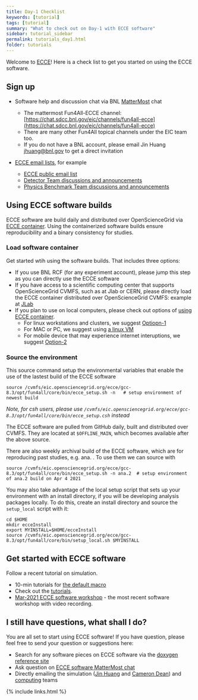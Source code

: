 ```yaml
---
title: Day-1 Checklist
keywords: [tutorial]
tags: [tutorial]
summary: "What to check out on Day-1 with ECCE software"
sidebar: tutorial_sidebar
permalink: tutorials_day1.html
folder: tutorials
---
```

 

Welcome to [ECCE](https://www.ecce-eic.org/)! Here is a check list to get you started on using the ECCE software.

## Sign up

* Software help and discussion chat via BNL [MatterMost](https://mattermost.com/download/) chat
  - The mattermost Fun4All-ECCE channel: [https://chat.sdcc.bnl.gov/eic/channels/fun4all-ecce](https://chat.sdcc.bnl.gov/eic/channels/fun4all-ecce)
  - There are many other Fun4All topical channels under the EIC team too. 
  - If you do not have a BNL account, please email Jin Huang jhuang@bnl.gov to get a direct invitation

* [ECCE email lists](https://www.ecce-eic.org/contact), for example
  - [ECCE public email list](https://lists.bnl.gov/mailman/listinfo/ecce-eic-public-l)
  - [Detector Team discussions and announcements](https://lists.bnl.gov/mailman/listinfo/ecce-eic-det-l)
  - [Physics Benchmark Team discussions and announcements](https://lists.bnl.gov/mailman/listinfo/ecce-eic-phys-l)

## Using ECCE software builds

ECCE software are build daily and distributed over OpenScienceGrid via [ECCE container](https://github.com/ECCE-EIC/Singularity). Using the containerized software builds ensure reproducibility and a binary consistency for studies. 

### Load software container

Get started wtih using the software builds. That includes three options: 
 - If you use BNL RCF (for any experiment account), please jump this step as you can directly use the ECCE software
 - If you have access to a scientific computing center that supports OpenScienceGrid CVMFS, such as at Jlab or CERN, please directly load the ECCE container distributed over  OpenScienceGrid CVMFS: example at [JLab](/tutorials_example2_JLab.html) 
 - If you plan to use on local computers, please check out options of [using ECCE container](https://github.com/ECCE-EIC/Singularity). 
   - For linux workstations and clusters, we suggest [Optiopn-1](https://github.com/ECCE-EIC/Singularity#option-1-mount-eic-cvmfs)
   - For MAC or PC, we suggest using [a linux VM](https://github.com/ECCE-EIC/Singularity/blob/master/VirtualBox.md)
   - For mobile device that may experience internet interuptions, we suggest [Option-2](https://github.com/ECCE-EIC/Singularity#option-2-download-the-eic-fun4all-build-via-https-archive)
 
### Source the environment

This source command setup the environmental variables that enable the use of the lastest build of the ECCE software
```
source /cvmfs/eic.opensciencegrid.org/ecce/gcc-8.3/opt/fun4all/core/bin/ecce_setup.sh -n   # setup environment of newest build
```
*Note, for csh users, please use `/cvmfs/eic.opensciencegrid.org/ecce/gcc-8.3/opt/fun4all/core/bin/ecce_setup.csh` instead*

The ECCE software are pulled from GitHub daily, built and distributed over CVMFS. They are located at `$OFFLINE_MAIN`, which becomes available after the above source. 

There are also weekly archival build of the ECCE software, which are for reproducing past studies, e.g. ana.<number> . To use them we can source with 
```
source /cvmfs/eic.opensciencegrid.org/ecce/gcc-8.3/opt/fun4all/core/bin/ecce_setup.sh -n ana.2  # setup environment of ana.2 build on Apr 4 2021
```

You may also take advantage of the local setup script that sets up your environment with an install directory, if you will be developing analysis packages locally. To do this, create an install directory and source the `setup_local` script with it:
```
cd $HOME
mkdir ecceInstall
export MYINSTALL=$HOME/ecceInstall
source /cvmfs/eic.opensciencegrid.org/ecce/gcc-8.3/opt/fun4all/core/bin/setup_local.sh $MYINSTALL
```

## Get started with ECCE software

Follow a recent tutorial on simulation.
* 10-min tutorials for [the default macro](https://github.com/ECCE-EIC/macros) 
* Check out the [tutorials](/tutorials_landing_page.html).
* [Mar-2021 ECCE software workshop](https://indico.bnl.gov/event/11112/) - the most recent software workshop with video recording.


## I still have questions, what shall I do?

You are all set to start using ECCE software! If you have question, please feel free to send your question or suggestions here:
* Search for any software pieces on ECCE software via the [doxygen reference site](https://ecce-eic.github.io/doxygen/)
* Ask question on [ECCE software MatterMost chat](https://chat.sdcc.bnl.gov/eic/channels/fun4all-ecce)
* Directly emailing the simulation ([Jin Huang](mailto:jhuang@bnl.gov) and [Cameron Dean](mailto:cdean@bnl.gov)) and [computing](https://www.ecce-eic.org/members) teams


{% include links.html %}
